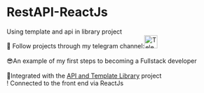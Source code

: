 # RestAPI-ReactJs
Using template and api in library project<br/>
👀 Follow projects through my telegram channel:<a href="https://t.me/my_partfolio_web/6" target='_blank'><img height="30em" src="https://telegra.ph/file/6dab703f0e680b0ed613f.png" alt = "Telegram"/></a>
<br/></br>
😎An example of my first steps to becoming a Fullstack developer<br/><br/>
🔗Integrated with the <a href="https://github.com/KamoliddinIbrohimov/API-and-Template-Library">API and Template Library</a>
project<br/>
! Connected to the front end via ReactJs
